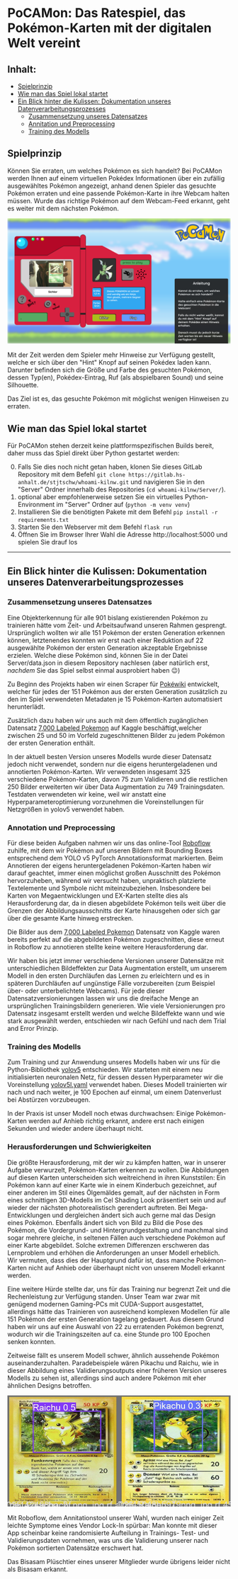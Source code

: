 # PoCAMon: Das Ratespiel, das Pokémon-Karten mit der digitalen Welt vereint

## Inhalt:

  - [Spielprinzip](#spielprinzip)
  - [Wie man das Spiel lokal startet](#wie-man-das-spiel-lokal-startet)
  - [Ein Blick hinter die Kulissen: Dokumentation unseres Datenverarbeitungsprozesses](#ein-blick-hinter-die-kulissen-dokumentation-unseres-datenverarbeitungsprozesses)
    - [Zusammensetzung unseres Datensatzes](#zusammensetzung-unseres-datensatzes)
    - [Annitation und Preprocessing](#annitation-und-preprocessing)
    - [Training des Modells](#training-des-modells)

## Spielprinzip

Können Sie erraten, um welches Pokémon es sich handelt? Bei PoCAMon werden Ihnen auf einem virtuellen Pokédex Informationen über ein zufällig ausgewähltes Pokémon angezeigt, anhand denen Spieler das gesuchte Pokémon erraten und eine passende Pokémon-Karte in ihre Webcam halten müssen. Wurde das richtige Pokémon auf dem Webcam-Feed erkannt, geht es weiter mit dem nächsten Pokémon. 

![](docs/images/sichlor-completed-screenshot.png "Screenshot aus dem Spiel")

Mit der Zeit werden dem Spieler mehr Hinweise zur Verfügung gestellt, welche er sich über den "Hint" Knopf auf seinen Pokédex laden kann. Darunter befinden sich die Größe und Farbe des gesuchten Pokémon, dessen Typ(en), Pokédex-Eintrag, Ruf (als abspielbaren Sound) und seine Silhouette.

Das Ziel ist es, das gesuchte Pokémon mit möglichst wenigen Hinweisen zu erraten.


## Wie man das Spiel lokal startet

Für PoCAMon stehen derzeit keine plattformspezifischen Builds bereit, daher muss das Spiel direkt über Python gestartet werden:

0. Falls Sie dies noch nicht getan haben, klonen Sie dieses GitLab Repository mit dem Befehl `git clone https://gitlab.hs-anhalt.de/stjtschw/whoami-kilnw.git` und navigieren Sie in den "Server" Ordner innerhalb des Repositories (`cd whoami-kilnw/Server/`).
1. optional aber empfohlenerweise setzen Sie ein virtuelles Python-Environment im "Server" Ordner auf (`python -m venv venv`)
2. Installieren Sie die benötigten Pakete mit dem Befehl `pip install -r requirements.txt`
3. Starten Sie den Webserver mit dem Befehl `flask run`
4. Öffnen Sie im Browser Ihrer Wahl die Adresse http://localhost:5000 und spielen Sie drauf los

---

## Ein Blick hinter die Kulissen: Dokumentation unseres Datenverarbeitungsprozesses

### Zusammensetzung unseres Datensatzes

Eine Objekterkennung für alle 901 bislang existierenden Pokémon zu trainieren hätte vom Zeit- und Arbeitsaufwand unseren Rahmen gesprengt. Ursprünglich wollten wir alle 151 Pokémon der ersten Generation erkennen können, letztenendes konnten wir erst nach einer Reduktion auf 22 ausgewählte Pokémon der ersten Generation  akzeptable Ergebnisse erzielen. Welche diese Pokémon sind, können Sie in der Datei Server/data.json in diesem Repository nachlesen (aber natürlich erst, *nachdem* Sie das Spiel selbst einmal ausprobiert haben :wink:)

Zu Beginn des Projekts haben wir einen Scraper für [Pokéwiki](https://www.pokewiki.de) entwickelt, welcher für jedes der 151 Pokémon aus der ersten Generation zusätzlich zu den im Spiel verwendeten Metadaten je 15 Pokémon-Karten automatisiert herunterlädt. 


Zusätzlich dazu haben wir uns auch mit dem öffentlich zugänglichen Datensatz [7,000 Labeled Pokemon](https://www.kaggle.com/lantian773030/pokemonclassification) auf Kaggle beschäftigt,welcher zwischen 25 und 50 im Vorfeld zugeschnittenen Bilder zu jedem Pokémon der ersten Generation enthält.

In der aktuell besten Version unseres Modells wurde dieser Datensatz jedoch nicht verwendet, sondern nur die eigens heruntergeladenen und annotierten Pokémon-Karten. Wir verwendeten insgesamt 325 verschiedene Pokémon-Karten, davon 75 zum Validieren und die restlichen 250 Bilder erweiterten wir über Data Augmentation zu 749 Trainingsdaten. Testdaten verwendeten wir keine, weil wir anstatt eine Hyperparameteroptimierung vorzunehmen die Voreinstellungen für Netzgrößen in yolov5 verwendet haben.

### Annotation und Preprocessing

Für diese beiden Aufgaben nahmen wir uns das online-Tool [Roboflow](https://roboflow.com/) zuhilfe, mit dem wir Pokémon auf unseren Bildern mit Bounding Boxes entsprechend dem YOLO v5 PyTorch Annotationsformat markierten. Beim Annotieren der eigens heruntergeladenen Pokémon-Karten haben wir darauf geachtet, immer einen möglichst großen Ausschnitt des Pokémon hervorzuheben, während wir versucht haben, unpraktisch platzierte Textelemente und Symbole nicht miteinzubeziehen. Insbesondere bei Karten von Megaentwicklungen und EX-Karten stellte dies als Herausforderung dar, da in diesen abgebildete Pokémon teils weit über die Grenzen der Abbildungsausschnitts der Karte hinausgehen oder sich gar über die gesamte Karte hinweg erstrecken.

Die Bilder aus dem [7,000 Labeled Pokemon](https://www.kaggle.com/lantian773030/pokemonclassification) Datensatz von Kaggle waren bereits perfekt auf die abgebildeten Pokémon zugeschnitten, diese erneut in Roboflow zu annotieren stellte keine weitere Herausforderung dar.

Wir haben bis jetzt immer verschiedene Versionen unserer Datensätze mit unterschiedlichen Bildeffekten zur Data Augmentation erstellt, um unserem Modell in den ersten Durchläufen das Lernen zu erleichtern und es in späteren Durchläufen auf ungünstige Fälle vorzubereiten (zum Beispiel über- oder unterbelichtete Webcams).
Für jede dieser Datensatzversionierungen lassen wir uns die dreifache Menge an ursprünglichen Trainingsbildern generieren. Wie viele Versionierungen pro Datensatz insgesamt erstellt werden und welche Bildeffekte wann und wie stark ausgewählt werden, entschieden wir nach Gefühl und nach dem Trial and Error Prinzip.  


### Training des Modells

Zum Training und zur Anwendung unseres Modells haben wir uns für die Python-Bibliothek [yolov5](https://github.com/ultralytics/yolov5) entschieden. 
Wir starteten mit einem neu initialisierten neuronalen Netz, für dessen dessen Hyperparameter wir die Voreinstellung [yolov5l.yaml](https://github.com/ultralytics/yolov5/blob/master/models/yolov5l.yaml) verwendet haben. Dieses Modell trainierten wir nach und nach weiter, je 100 Epochen auf einmal, um einem Datenverlust bei Abstürzen vorzubeugen.

In der Praxis ist unser Modell noch etwas durchwachsen: Einige Pokémon-Karten werden auf Anhieb richtig erkannt, andere erst nach einigen Sekunden und wieder andere überhaupt nicht.

### Herausforderungen und Schwierigkeiten

Die größte Herausforderung, mit der wir zu kämpfen hatten, war in unserer Aufgabe verwurzelt, Pokémon-Karten erkennen zu wollen. Die Abbildungen auf diesen Karten unterscheiden sich weitreichend in ihren Kunststilen: Ein Pokémon kann auf einer Karte wie in einem Kinderbuch gezeichnet, auf einer anderen im Stil eines Ölgemäldes gemalt, auf der nächsten in Form eines schnittigen 3D-Modells im Cel Shading Look präsentiert sein und auf wieder der nächsten photorealistisch gerendert auftreten. Bei Mega-Entwicklungen und dergleichen ändert sich auch gerne mal das Design eines Pokémon. Ebenfalls ändert sich von Bild zu Bild die Pose des Pokémon, die Vordergrund- und Hintergrundgestaltung und manchmal sind sogar mehrere gleiche, in seltenen Fällen auch verschiedene Pokémon auf einer Karte abgebildet. Solche extremen Differenzen erschweren das Lernproblem und erhöhen die Anforderungen an unser Modell erheblich. Wir vermuten, dass dies der Hauptgrund dafür ist, dass manche Pokémon-Karten nicht auf Anhieb oder überhaupt nicht von unserem Modell erkannt werden.

Eine weitere Hürde stellte dar, uns für das Training nur begrenzt Zeit und die Rechenleistung zur Verfügung standen. Unser Team war zwar mit genügend modernen Gaming-PCs mit CUDA-Support ausgestattet, allerdings hätte das Trainieren von ausreichend komplexen Modellen für alle 151 Pokémon der ersten Generation tagelang gedauert. Aus diesem Grund haben wir uns auf eine Auswahl von 22 zu erratenden Pokémon begrenzt, wodurch wir die Trainingszeiten auf ca. eine Stunde pro 100 Epochen senken konnten.

Zeitweise fällt es unserem Modell schwer, ähnlich aussehende Pokémon auseinanderzuhalten. Paradebeispiele wären Pikachu und Raichu, wie in dieser Abbildung eines Validierungsoutputs einer früheren Version unseres Modells zu sehen ist, allerdings sind auch andere Pokémon mit eher ähnlichen Designs betroffen.

![<Bild, bei welchem Pikachu als Raichu erkannt wird und umgekehrt>](docs/images/pikachu-raichu-vertauscht.jpg "Bild, bei welchem Pikachu als Raichu erkannt wird und umgekehrt")

Mit Roboflow, dem Annitationstool unserer Wahl, wurden nach einiger Zeit leichte Symptome eines Vendor Lock-In spürbar: Man konnte mit dieser App scheinbar keine randomisierte Aufteilung in Trainings- Test- und Validierungsdaten vornehmen, was uns die Validierung unserer nach Pokémon sortierten Datensätze erschwert hat.


Das Bisasam Plüschtier eines unserer Mitglieder wurde übrigens leider nicht als Bisasam erkannt.